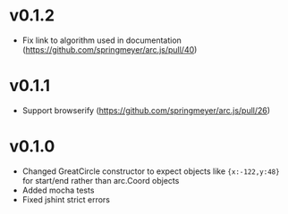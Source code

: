
# v0.1.2

- Fix link to algorithm used in documentation (https://github.com/springmeyer/arc.js/pull/40)

# v0.1.1

- Support browserify (https://github.com/springmeyer/arc.js/pull/26)

# v0.1.0

- Changed GreatCircle constructor to expect objects like `{x:-122,y:48}` for start/end rather than arc.Coord objects
- Added mocha tests
- Fixed jshint strict errors
